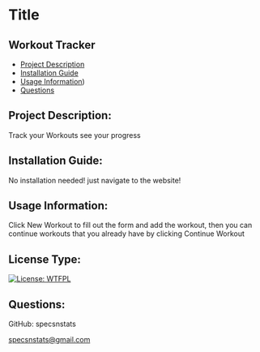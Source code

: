 # Title

## Workout Tracker
 
- [Project Description](./newREADME#project-description)
- [Installation Guide](./newREADME#installation-guide)
- [Usage Information](./newREADME#usage-information))
- [Questions](./newREADME#questions)

## Project Description:
Track your Workouts see your progress

## Installation Guide:
No installation needed! just navigate to the website!

## Usage Information:
Click New Workout to fill out the form and add the workout, then you can continue workouts that you already have by clicking Continue Workout

## License Type:
[![License: WTFPL](https://img.shields.io/badge/License-WTFPL-brightgreen.svg)](http://www.wtfpl.net/about/)

## Questions:
GitHub: specsnstats

specsnstats@gmail.com